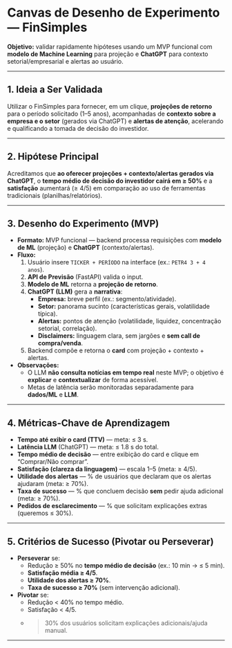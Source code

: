 # Canvas de Desenho de Experimento — FinSimples

**Objetivo:** validar rapidamente hipóteses usando um MVP funcional com **modelo de Machine Learning** para projeção e **ChatGPT** para contexto setorial/empresarial e alertas ao usuário.

---

## 1. Ideia a Ser Validada
Utilizar o FinSimples para fornecer, em um clique, **projeções de retorno** para o período solicitado (1–5 anos), acompanhadas de **contexto sobre a empresa e o setor** (gerados via ChatGPT) e **alertas de atenção**, acelerando e qualificando a tomada de decisão do investidor.

---

## 2. Hipótese Principal
Acreditamos que **ao oferecer projeções + contexto/alertas gerados via ChatGPT**, o **tempo médio de decisão do investidor cairá em ≥ 50%** e a **satisfação** aumentará (≥ 4/5) em comparação ao uso de ferramentas tradicionais (planilhas/relatórios).

---

## 3. Desenho do Experimento (MVP)
- **Formato:** MVP funcional — backend processa requisições com **modelo de ML** (projeção) e **ChatGPT** (contexto/alertas).
- **Fluxo:**
  1. Usuário insere `TICKER + PERÍODO` na interface (ex.: `PETR4 3 + 4 anos`).
  2. **API de Previsão** (FastAPI) valida o input.
  3. **Modelo de ML** retorna a **projeção de retorno**.
  4. **ChatGPT (LLM)** gera a **narrativa**:
     - **Empresa:** breve perfil (ex.: segmento/atividade).
     - **Setor:** panorama sucinto (características gerais, volatilidade típica).
     - **Alertas:** pontos de atenção (volatilidade, liquidez, concentração setorial, correlação).
     - **Disclaimers:** linguagem clara, sem jargões e **sem call de compra/venda**.
  5. Backend compõe e retorna o **card** com projeção + contexto + alertas.
- **Observações:**
  - O LLM **não consulta notícias em tempo real** neste MVP; o objetivo é **explicar** e **contextualizar** de forma acessível.
  - Metas de latência serão monitoradas separadamente para **dados/ML** e **LLM**.

---

## 4. Métricas-Chave de Aprendizagem
- **Tempo até exibir o card (TTV)** — meta: ≤ 3 s.
- **Latência LLM** (ChatGPT) — meta: ≤ 1.8 s do total.
- **Tempo médio de decisão** — entre exibição do card e clique em “Comprar/Não comprar”.
- **Satisfação (clareza da linguagem)** — escala 1–5 (meta: ≥ 4/5).
- **Utilidade dos alertas** — % de usuários que declaram que os alertas ajudaram (meta: ≥ 70%).
- **Taxa de sucesso** — % que concluem decisão **sem** pedir ajuda adicional (meta: ≥ 70%).
- **Pedidos de esclarecimento** — % que solicitam explicações extras (queremos ≤ 30%).

---

## 5. Critérios de Sucesso (Pivotar ou Perseverar)
- **Perseverar** se:
  - Redução ≥ 50% no **tempo médio de decisão** (ex.: 10 min → ≤ 5 min).
  - **Satisfação média ≥ 4/5**.
  - **Utilidade dos alertas ≥ 70%**.
  - **Taxa de sucesso ≥ 70%** (sem intervenção adicional).
- **Pivotar** se:
  - Redução < 40% no tempo médio.
  - Satisfação < 4/5.
  - > 30% dos usuários solicitam explicações adicionais/ajuda manual.

---
